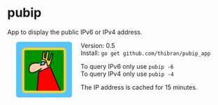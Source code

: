 # pubip
App to display the public IPv6 or IPv4 address.

<img src="icon.png" align="left" height="128" width="128" hspace="20"/>

Version: 0.5  
Install: `go get github.com/thibran/pubip_app`

To query IPv6 only use `pubip -6`  
To query IPv4 only use `pubip -4`

The IP address is cached for 15 minutes.